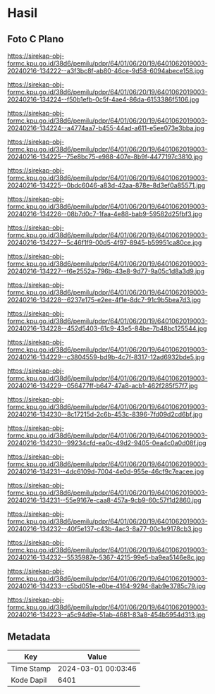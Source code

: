 # Hasil

## Foto C Plano

https://sirekap-obj-formc.kpu.go.id/38d6/pemilu/pdpr/64/01/06/20/19/6401062019003-20240216-134222--a3f3bc8f-ab80-46ce-9d58-6094abece158.jpg

https://sirekap-obj-formc.kpu.go.id/38d6/pemilu/pdpr/64/01/06/20/19/6401062019003-20240216-134224--f50b1efb-0c5f-4ae4-86da-6153386f5106.jpg

https://sirekap-obj-formc.kpu.go.id/38d6/pemilu/pdpr/64/01/06/20/19/6401062019003-20240216-134224--a4774aa7-b455-44ad-a611-e5ee073e3bba.jpg

https://sirekap-obj-formc.kpu.go.id/38d6/pemilu/pdpr/64/01/06/20/19/6401062019003-20240216-134225--75e8bc75-e988-407e-8b9f-4477197c3810.jpg

https://sirekap-obj-formc.kpu.go.id/38d6/pemilu/pdpr/64/01/06/20/19/6401062019003-20240216-134225--0bdc6046-a83d-42aa-878e-8d3ef0a85571.jpg

https://sirekap-obj-formc.kpu.go.id/38d6/pemilu/pdpr/64/01/06/20/19/6401062019003-20240216-134226--08b7d0c7-1faa-4e88-bab9-59582d25fbf3.jpg

https://sirekap-obj-formc.kpu.go.id/38d6/pemilu/pdpr/64/01/06/20/19/6401062019003-20240216-134227--5c46f1f9-00d5-4f97-8945-b59951ca80ce.jpg

https://sirekap-obj-formc.kpu.go.id/38d6/pemilu/pdpr/64/01/06/20/19/6401062019003-20240216-134227--f6e2552a-796b-43e8-9d77-9a05c1d8a3d9.jpg

https://sirekap-obj-formc.kpu.go.id/38d6/pemilu/pdpr/64/01/06/20/19/6401062019003-20240216-134228--6237e175-e2ee-4f1e-8dc7-91c9b5bea7d3.jpg

https://sirekap-obj-formc.kpu.go.id/38d6/pemilu/pdpr/64/01/06/20/19/6401062019003-20240216-134228--452d5403-61c9-43e5-84be-7b48bc125544.jpg

https://sirekap-obj-formc.kpu.go.id/38d6/pemilu/pdpr/64/01/06/20/19/6401062019003-20240216-134229--c3804559-bd9b-4c7f-8317-12ad6932bde5.jpg

https://sirekap-obj-formc.kpu.go.id/38d6/pemilu/pdpr/64/01/06/20/19/6401062019003-20240216-134229--056477ff-b647-47a8-acb1-462f285f57f7.jpg

https://sirekap-obj-formc.kpu.go.id/38d6/pemilu/pdpr/64/01/06/20/19/6401062019003-20240216-134230--8c17215d-2c6b-453c-8396-7fd09d2cd6bf.jpg

https://sirekap-obj-formc.kpu.go.id/38d6/pemilu/pdpr/64/01/06/20/19/6401062019003-20240216-134230--99234cfd-ea0c-49d2-9405-0ea4c0a0d08f.jpg

https://sirekap-obj-formc.kpu.go.id/38d6/pemilu/pdpr/64/01/06/20/19/6401062019003-20240216-134231--4dc6109d-7004-4e0d-955e-46cf9c7eacee.jpg

https://sirekap-obj-formc.kpu.go.id/38d6/pemilu/pdpr/64/01/06/20/19/6401062019003-20240216-134231--55e9167e-caa8-457a-9cb9-60c57f1d2860.jpg

https://sirekap-obj-formc.kpu.go.id/38d6/pemilu/pdpr/64/01/06/20/19/6401062019003-20240216-134232--40f5e137-c43b-4ac3-8a77-00c1e9178cb3.jpg

https://sirekap-obj-formc.kpu.go.id/38d6/pemilu/pdpr/64/01/06/20/19/6401062019003-20240216-134232--5535987e-5367-4215-99e5-ba9ea5146e8c.jpg

https://sirekap-obj-formc.kpu.go.id/38d6/pemilu/pdpr/64/01/06/20/19/6401062019003-20240216-134233--c5bd051e-e0be-4164-9294-8ab9e3785c79.jpg

https://sirekap-obj-formc.kpu.go.id/38d6/pemilu/pdpr/64/01/06/20/19/6401062019003-20240216-134223--a5c94d9e-51ab-4681-83a8-454b5954d313.jpg


## Metadata

| Key        | Value               |
| ---------- | ------------------- |
| Time Stamp | 2024-03-01 00:03:46 |
| Kode Dapil | 6401                |



